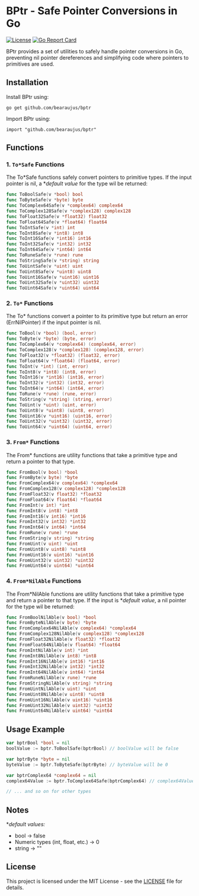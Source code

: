 # BPtr - Safe Pointer Conversions in Go

[![License](https://img.shields.io/badge/license-MIT-blue.svg)](https://github.com/bearaujus/bptr/blob/master/LICENSE)
[![Go Report Card](https://goreportcard.com/badge/github.com/bearaujus/bptr)](https://goreportcard.com/report/github.com/bearaujus/bptr)

BPtr provides a set of utilities to safely handle pointer conversions in Go, preventing nil pointer dereferences and simplifying code where pointers to primitives are used.

## Installation

Install BPtr using:

```shell
go get github.com/bearaujus/bptr
```

Import BPtr using:
```shell
import "github.com/bearaujus/bptr"
```

## Functions

### 1. `To*Safe` Functions

The To*Safe functions safely convert pointers to primitive types. If the input pointer is nil, a **default value* for the type wil be returned:

```go
func ToBoolSafe(v *bool) bool
func ToByteSafe(v *byte) byte
func ToComplex64Safe(v *complex64) complex64
func ToComplex128Safe(v *complex128) complex128
func ToFloat32Safe(v *float32) float32
func ToFloat64Safe(v *float64) float64
func ToIntSafe(v *int) int
func ToInt8Safe(v *int8) int8
func ToInt16Safe(v *int16) int16
func ToInt32Safe(v *int32) int32
func ToInt64Safe(v *int64) int64
func ToRuneSafe(v *rune) rune
func ToStringSafe(v *string) string
func ToUintSafe(v *uint) uint
func ToUint8Safe(v *uint8) uint8
func ToUint16Safe(v *uint16) uint16
func ToUint32Safe(v *uint32) uint32
func ToUint64Safe(v *uint64) uint64
```

### 2. `To*` Functions

The To* functions convert a pointer to its primitive type but return an error (ErrNilPointer) if the input pointer is nil.

```go
func ToBool(v *bool) (bool, error)
func ToByte(v *byte) (byte, error)
func ToComplex64(v *complex64) (complex64, error)
func ToComplex128(v *complex128) (complex128, error)
func ToFloat32(v *float32) (float32, error)
func ToFloat64(v *float64) (float64, error)
func ToInt(v *int) (int, error)
func ToInt8(v *int8) (int8, error)
func ToInt16(v *int16) (int16, error)
func ToInt32(v *int32) (int32, error)
func ToInt64(v *int64) (int64, error)
func ToRune(v *rune) (rune, error)
func ToString(v *string) (string, error)
func ToUint(v *uint) (uint, error)
func ToUint8(v *uint8) (uint8, error)
func ToUint16(v *uint16) (uint16, error)
func ToUint32(v *uint32) (uint32, error)
func ToUint64(v *uint64) (uint64, error)
```

### 3. `From*` Functions

The From* functions are utility functions that take a primitive type and return a pointer to that type.

```go
func FromBool(v bool) *bool
func FromByte(v byte) *byte
func FromComplex64(v complex64) *complex64
func FromComplex128(v complex128) *complex128
func FromFloat32(v float32) *float32
func FromFloat64(v float64) *float64
func FromInt(v int) *int
func FromInt8(v int8) *int8
func FromInt16(v int16) *int16
func FromInt32(v int32) *int32
func FromInt64(v int64) *int64
func FromRune(v rune) *rune
func FromString(v string) *string
func FromUint(v uint) *uint
func FromUint8(v uint8) *uint8
func FromUint16(v uint16) *uint16
func FromUint32(v uint32) *uint32
func FromUint64(v uint64) *uint64
```

### 4. `From*NilAble` Functions

The From*NilAble functions are utility functions that take a primitive type and return a pointer to that type. If the input is **default value*, a nil pointer for the type wil be returned:

```go
func FromBoolNilAble(v bool) *bool
func FromByteNilAble(v byte) *byte
func FromComplex64NilAble(v complex64) *complex64
func FromComplex128NilAble(v complex128) *complex128
func FromFloat32NilAble(v float32) *float32
func FromFloat64NilAble(v float64) *float64
func FromIntNilAble(v int) *int
func FromInt8NilAble(v int8) *int8
func FromInt16NilAble(v int16) *int16
func FromInt32NilAble(v int32) *int32
func FromInt64NilAble(v int64) *int64
func FromRuneNilAble(v rune) *rune
func FromStringNilAble(v string) *string
func FromUintNilAble(v uint) *uint
func FromUint8NilAble(v uint8) *uint8
func FromUint16NilAble(v uint16) *uint16
func FromUint32NilAble(v uint32) *uint32
func FromUint64NilAble(v uint64) *uint64
```

## Usage Example

```go
var bptrBool *bool = nil
boolValue := bptr.ToBoolSafe(bptrBool) // boolValue will be false

var bptrByte *byte = nil
byteValue := bptr.ToByteSafe(bptrByte) // byteValue will be 0

var bptrComplex64 *complex64 = nil
complex64Value := bptr.ToComplex64Safe(bptrComplex64) // complex64Value will be 0

// ... and so on for other types
```

## Notes

**default values:*
- bool → false
- Numeric types (int, float, etc.) → 0
- string → ""

## License

This project is licensed under the MIT License - see the [LICENSE](https://github.com/bearaujus/bptr/blob/master/LICENSE) file for details.
